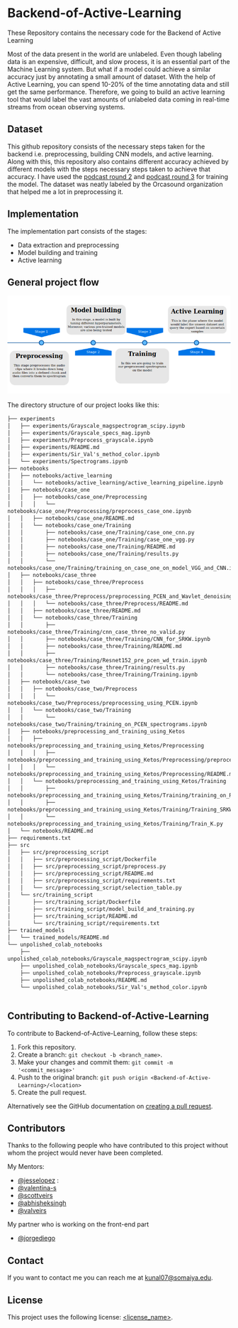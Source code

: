 # Backend-of-Active-Learning
These Repository contains the necessary code for the Backend of Active Learning

Most of the data present in the world are unlabeled. Even though labeling data is an expensive, difficult, and slow process, it is an essential part of the Machine  Learning system. But what if a model could achieve a similar accuracy just by annotating a small amount of dataset. With the help of Active Learning, you can spend 10-20% of the time annotating data and still get the same performance.
Therefore, we going to build an active learning tool that would label the vast amounts of unlabeled data coming in real-time streams from ocean observing systems.

## Dataset 

This github repository consists of the necessary steps taken for the backend i.e. preprocessing, building CNN models, and active learning. Along with this, this repository also contains different accuracy achieved by different models with the steps necessary steps taken to achieve that accuracy.
I have used the [podcast round 2](https://github.com/orcasound/orcadata/wiki/Pod.Cast-data-archive#OrcasoundLab07052019_PodCastRound2) and [podcast round 3](https://github.com/orcasound/orcadata/wiki/Pod.Cast-data-archive#OrcasoundLab09272017_PodCastRound3) for training the model. The dataset was neatly labeled by the Orcasound organization that helped me a lot in preprocessing it.

## Implementation

The implementation part consists of the stages:
- Data extraction and preprocessing 
- Model building and training
- Active learning

## General project flow 


<p align = "center">
<img src = 
     /images/general_stage.png>
</p>

The directory structure of our project looks like this: 

```
├── experiments
│   ├── experiments/Grayscale_magspectrogram_scipy.ipynb
│   ├── experiments/Grayscale_specs_mag.ipynb
│   ├── experiments/Preprocess_grayscale.ipynb
│   ├── experiments/README.md
│   ├── experiments/Sir_Val's_method_color.ipynb
│   └── experiments/Spectrograms.ipynb
├── notebooks
│   ├── notebooks/active_learning
│   │   └── notebooks/active_learning/active_learning_pipeline.ipynb
│   ├── notebooks/case_one
│   │   ├── notebooks/case_one/Preprocessing
│   │   │   └── notebooks/case_one/Preprocessing/preprocess_case_one.ipynb
│   │   ├── notebooks/case_one/README.md
│   │   └── notebooks/case_one/Training
│   │       ├── notebooks/case_one/Training/case_one_cnn.py
│   │       ├── notebooks/case_one/Training/case_one_vgg.py
│   │       ├── notebooks/case_one/Training/README.md
│   │       ├── notebooks/case_one/Training/results.py
│   │       └── notebooks/case_one/Training/training_on_case_one_on_model_VGG_and_CNN.ipynb
│   ├── notebooks/case_three
│   │   ├── notebooks/case_three/Preprocess
│   │   │   ├── notebooks/case_three/Preprocess/preprocessing_PCEN_and_Wavlet_denoising.ipynb
│   │   │   └── notebooks/case_three/Preprocess/README.md
│   │   ├── notebooks/case_three/README.md
│   │   └── notebooks/case_three/Training
│   │       ├── notebooks/case_three/Training/cnn_case_three_no_valid.py
│   │       ├── notebooks/case_three/Training/CNN_for_SRKW.ipynb
│   │       ├── notebooks/case_three/Training/README.md
│   │       ├── notebooks/case_three/Training/Resnet152_pre_pcen_wd_train.ipynb
│   │       ├── notebooks/case_three/Training/results.py
│   │       └── notebooks/case_three/Training/Training.ipynb
│   ├── notebooks/case_two
│   │   ├── notebooks/case_two/Preprocess
│   │   │   └── notebooks/case_two/Preprocess/preprocessing_using_PCEN.ipynb
│   │   └── notebooks/case_two/Training
│   │       └── notebooks/case_two/Training/training_on_PCEN_spectrograms.ipynb
│   ├── notebooks/preprocessing_and_training_using_Ketos
│   │   ├── notebooks/preprocessing_and_training_using_Ketos/Preprocessing
│   │   │   ├── notebooks/preprocessing_and_training_using_Ketos/Preprocessing/preprocessing_using_Ketos.ipynb
│   │   │   └── notebooks/preprocessing_and_training_using_Ketos/Preprocessing/README.md
│   │   └── notebooks/preprocessing_and_training_using_Ketos/Training
│   │       ├── notebooks/preprocessing_and_training_using_Ketos/Training/training_on_RNN_using_Ketos.ipynb
│   │       ├── notebooks/preprocessing_and_training_using_Ketos/Training/Training_SRKWs_Ketos.ipynb
│   │       └── notebooks/preprocessing_and_training_using_Ketos/Training/Train_K.py
│   └── notebooks/README.md
├── requirements.txt
├── src
│   ├── src/preprocessing_script
│   │   ├── src/preprocessing_script/Dockerfile
│   │   ├── src/preprocessing_script/preprocess.py
│   │   ├── src/preprocessing_script/README.md
│   │   ├── src/preprocessing_script/requirements.txt
│   │   └── src/preprocessing_script/selection_table.py
│   └── src/training_script
│       ├── src/training_script/Dockerfile
│       ├── src/training_script/model_build_and_training.py
│       ├── src/training_script/README.md
│       └── src/training_script/requirements.txt
├── trained_models
│   └── trained_models/README.md
└── unpolished_colab_notebooks
    ├── unpolished_colab_notebooks/Grayscale_magspectrogram_scipy.ipynb
    ├── unpolished_colab_notebooks/Grayscale_specs_mag.ipynb
    ├── unpolished_colab_notebooks/Preprocess_grayscale.ipynb
    ├── unpolished_colab_notebooks/README.md
    └── unpolished_colab_notebooks/Sir_Val's_method_color.ipynb


```


## Contributing to Backend-of-Active-Learning
<!--- If your README is long or you have some specific process or steps you want contributors to follow, consider creating a separate CONTRIBUTING.md file--->
To contribute to Backend-of-Active-Learning, follow these steps:

1. Fork this repository.
2. Create a branch: `git checkout -b <branch_name>`.
3. Make your changes and commit them: `git commit -m '<commit_message>'`
4. Push to the original branch: `git push origin <Backend-of-Active-Learning>/<location>`
5. Create the pull request.

Alternatively see the GitHub documentation on [creating a pull request](https://help.github.com/en/github/collaborating-with-issues-and-pull-requests/creating-a-pull-request).

## Contributors

Thanks to the following people who have contributed to this project without whom the project would never have been completed.

My Mentors:
 * [@jesselopez](https://github.com/yosoyjay) : 
 * [@valentina-s](https://github.com/valentina-s) 
 * [@scottveirs](https://github.com/scottveirs) 
 * [@abhisheksingh](https://github.com/ZER-0-NE)
 * [@valveirs](https://github.com/veirs)

My partner who is working on the front-end part
 * [@jorgediego](https://github.com/jd-rs)



## Contact

If you want to contact me you can reach me at <kunal07@somaiya.edu>.

## License
<!--- If you're not sure which open license to use see https://choosealicense.com/--->

This project uses the following license: [<license_name>](<link>).
